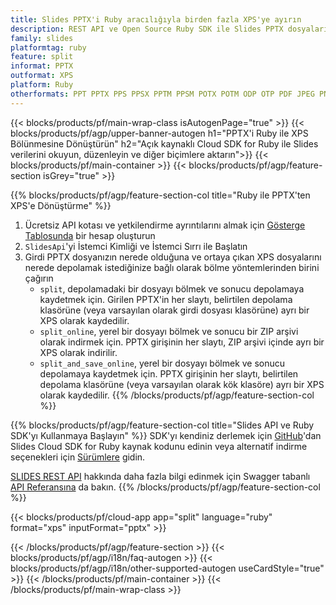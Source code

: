 ```yaml
---
title: Slides PPTX'i Ruby aracılığıyla birden fazla XPS'ye ayırın
description: REST API ve Open Source Ruby SDK ile Slides PPTX dosyalarını XPS slaytlarına ayırın
family: slides
platformtag: ruby
feature: split
informat: PPTX
outformat: XPS
platform: Ruby
otherformats: PPT PPTX PPS PPSX PPTM PPSM POTX POTM ODP OTP PDF JPEG PNG BMP TIFF SVG HTML5 GIF XAML
---
```


{{< blocks/products/pf/main-wrap-class isAutogenPage="true" >}}
{{< blocks/products/pf/agp/upper-banner-autogen h1="PPTX'i Ruby ile XPS Bölünmesine Dönüştürün" h2="Açık kaynaklı Cloud SDK for Ruby ile Slides verilerini okuyun, düzenleyin ve diğer biçimlere aktarın">}}
{{< blocks/products/pf/main-container >}}
{{< blocks/products/pf/agp/feature-section isGrey="true" >}}

{{% blocks/products/pf/agp/feature-section-col title="Ruby ile PPTX'ten XPS'e Dönüştürme" %}}
1. Ücretsiz API kotası ve yetkilendirme ayrıntılarını almak için <a href="https://dashboard.aspose.cloud/">Gösterge Tablosunda</a> bir hesap oluşturun
1. ```SlidesApi```'yi İstemci Kimliği ve İstemci Sırrı ile Başlatın
1. Girdi PPTX dosyanızın nerede olduğuna ve ortaya çıkan XPS dosyalarını nerede depolamak istediğinize bağlı olarak bölme yöntemlerinden birini çağırın
    - ```split```, depolamadaki bir dosyayı bölmek ve sonucu depolamaya kaydetmek için. Girilen PPTX'in her slaytı, belirtilen depolama klasörüne (veya varsayılan olarak girdi dosyası klasörüne) ayrı bir XPS olarak kaydedilir.
    - ```split_online```, yerel bir dosyayı bölmek ve sonucu bir ZIP arşivi olarak indirmek için. PPTX girişinin her slaytı, ZIP arşivi içinde ayrı bir XPS olarak indirilir.
    - ```split_and_save_online```, yerel bir dosyayı bölmek ve sonucu depolamaya kaydetmek için. PPTX girişinin her slaytı, belirtilen depolama klasörüne (veya varsayılan olarak kök klasöre) ayrı bir XPS olarak kaydedilir.
{{% /blocks/products/pf/agp/feature-section-col %}}

{{% blocks/products/pf/agp/feature-section-col title="Slides API ve Ruby SDK'yı Kullanmaya Başlayın" %}}
SDK'yı kendiniz derlemek için [GitHub](https://github.com/aspose-slides-cloud/aspose-slides-cloud-ruby)'dan Slides Cloud SDK for Ruby kaynak kodunu edinin veya alternatif indirme seçenekleri için [Sürümlere](https://releases.aspose.cloud/) gidin.

[SLIDES REST API](https://products.aspose.cloud/slides/curl/) hakkında daha fazla bilgi edinmek için Swagger tabanlı [API Referansına](https://apireference.aspose.cloud/slides/) da bakın.
{{% /blocks/products/pf/agp/feature-section-col %}}

{{< blocks/products/pf/cloud-app app="split" language="ruby" format="xps" inputFormat="pptx" >}}

{{< /blocks/products/pf/agp/feature-section >}}
{{< blocks/products/pf/agp/i18n/faq-autogen >}}
{{< blocks/products/pf/agp/i18n/other-supported-autogen useCardStyle="true" >}}
{{< /blocks/products/pf/main-container >}}
{{< /blocks/products/pf/main-wrap-class >}}